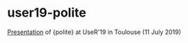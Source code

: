 # user19-polite
[Presentation](https://github.com/dmi3kno/user19-polite/blob/master/useR19%20-%20polite.pdf) of {polite} at UseR'19 in Toulouse (11 July 2019)
